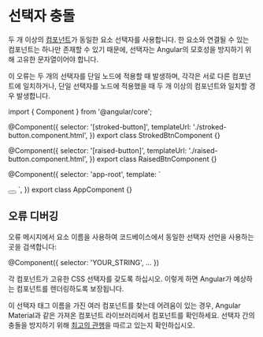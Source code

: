 # 선택자 충돌

<docs-video src="https://www.youtube.com/embed/z_3Z5mOm59I"/>

두 개 이상의 [컴포넌트](guide/components)가 동일한 요소 선택자를 사용합니다. 한 요소와 연결될 수 있는 컴포넌트는 하나만 존재할 수 있기 때문에, 선택자는 Angular의 모호성을 방지하기 위해 고유한 문자열이어야 합니다.

이 오류는 두 개의 선택자를 단일 노드에 적용할 때 발생하며, 각각은 서로 다른 컴포넌트에 일치하거나, 단일 선택자를 노드에 적용했을 때 두 개 이상의 컴포넌트와 일치할 경우 발생합니다.

<docs-code language="typescript">

import { Component } from '@angular/core';

@Component({
  selector: '[stroked-button]',
  templateUrl: './stroked-button.component.html',
})
export class StrokedBtnComponent {}

@Component({
  selector: '[raised-button]',
  templateUrl: './raised-button.component.html',
})
export class RaisedBtnComponent {}


@Component({
  selector: 'app-root',
  template: `
  <!-- 이 노드는 2개의 선택자: stroked-button과 raised-button을 가지고 있으며, 각각 StrokedBtnComponent와 RaisedBtnComponent라는 서로 다른 컴포넌트에 일치하므로 NG0300 오류가 발생할 것입니다. -->
  <button stroked-button  raised-button></button>
  `,
})
export class AppComponent {}

</docs-code>

## 오류 디버깅

오류 메시지에서 요소 이름을 사용하여 코드베이스에서 동일한 선택자 선언을 사용하는 곳을 검색합니다:

<docs-code language="typescript">

@Component({
  selector: 'YOUR_STRING',
  …
})

</docs-code>

각 컴포넌트가 고유한 CSS 선택자를 갖도록 하십시오. 이렇게 하면 Angular가 예상하는 컴포넌트를 렌더링하도록 보장됩니다.

이 선택자 태그 이름을 가진 여러 컴포넌트를 찾는데 어려움이 있는 경우, Angular Material과 같은 가져온 컴포넌트 라이브러리에서 컴포넌트를 확인하세요. 선택자 간의 충돌을 방지하기 위해 [최고의 관행](style-guide#component-selectors)을 따르고 있는지 확인하십시오.